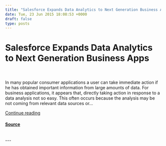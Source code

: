 ```yaml
---
title: "Salesforce Expands Data Analytics to Next Generation Business Apps"
date: Tue, 23 Jun 2015 18:08:53 +0000
draft: false
type: posts
---
```

# Salesforce Expands Data Analytics to Next Generation Business Apps

<br/>

<br/>
In many popular consumer applications a user can take immediate action if he has obtained important information from large amounts of data. For business applications, it appears that, directly taking action in response to a data analysis not so easy. This often occurs because the analysis may be not coming from relevant data sources or...

[Continue reading](https://cloudtimes.org/2015/06/23/salesforce-expands-data-analytics-to-next-generation-business-apps/)

#### [Source](https://cloudtimes.org/2015/06/23/salesforce-expands-data-analytics-to-next-generation-business-apps/)

<br/>
---
